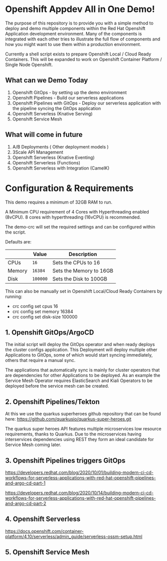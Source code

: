 ﻿
# Openshift Appdev All in One Demo!

  

The purpose of this repository is to provide you with a simple method to deploy and demo multiple components within the Red Hat Openshift Application development environment. Many of the components is integrated with each other tries to illustrate the full flow of components and how you might want to use them within a production environment.

  

Currently a shell script exists to prepare Openshift Local / Cloud Ready Containers. This will be expanded to work on Openshift Container Platform / Single Node Openshift.

  

## What can we Demo Today

  

1. Openshift GitOps - by setting up the demo environment
2. Openshift Pipelines - Build our serverless applications
3. Openshift Pipelines with GitOps - Deploy our serverless application with the pipeline syncing the GitOps application
4. Openshift Serverless (Knative Serving)
5. Openshift Service Mesh

  

## What will come in future

  

1. A/B Deployments ( Other deployment models )
2. 3Scale API Management
3. Openshift Serverless (Knative Eventing)
4. Openshift Serverless (Functions)
5. Openshift Serverless with Integration (CamelK)

  
# Configuration & Requirements

This demo requires a minimum of 32GB RAM to run.

A Minimum CPU requirement of 4 Cores with Hyperthreading enabled (8vCPU). 8 cores with hyperthreading (16vCPU) is recommended.

  

The demo-crc will set the required settings and can be configured within the script.

  

Defaults are:

|       |Value         |Description                  |
|-------|--------------|-----------------------------|
|CPUs   |`16`          |Sets the CPUs to 16          |
|Memory |`16384`       |Sets the Memory to 16GB      |
|Disk   |`100000`      |Sets the Disk to 100GB       |


This can also be manually set in Openshift Local/Cloud Ready Containers by running:

 - crc config set cpus 16
 - crc config set memory 16384
 - crc config set disk-size 100000
  

## 1. Openshift GitOps/ArgoCD

  The initial script will deploy the GitOps operator and when ready deploys the cluster configs application. This Deployment will deploy multiple other Applications to GitOps, some of which would start syncing immediately, others that require a manual sync.

  The applications that automatically sync is mainly for cluster operators that are dependencies for other Applications to be deployed. As an example the Service Mesh Operator requires ElasticSearch and Kiali Operators to be deployed before the service mesh can be created.

## 2. Openshift Pipelines/Tekton

  At this we use the quarkus superheroes github repository that can be found here: https://github.com/quarkusio/quarkus-super-heroes.git

  The quarkus super heroes API features multiple microservices low resource requirements, thanks to Quarkus. Due to the microservices having interservices dependencies using REST they form an ideal candidate for Service Mesh coming later.

## 3. Openshift Pipelines triggers GitOps

  https://developers.redhat.com/blog/2020/10/01/building-modern-ci-cd-workflows-for-serverless-applications-with-red-hat-openshift-pipelines-and-argo-cd-part-1

https://developers.redhat.com/blog/2020/10/14/building-modern-ci-cd-workflows-for-serverless-applications-with-red-hat-openshift-pipelines-and-argo-cd-part-2

## 4. Openshift Serverless

  https://docs.openshift.com/container-platform/4.10/serverless/admin_guide/serverless-ossm-setup.html

## 5. Openshift Service Mesh
 


